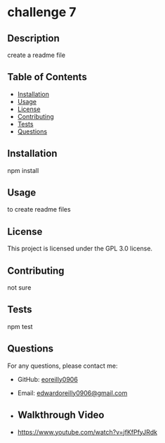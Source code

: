 # challenge 7

## Description
create a readme file

## Table of Contents
- [Installation](#installation)
- [Usage](#usage)
- [License](#license)
- [Contributing](#contributing)
- [Tests](#tests)
- [Questions](#questions)

## Installation
npm install

## Usage
to create readme files

## License
This project is licensed under the GPL 3.0 license.

## Contributing
not sure

## Tests
npm test

## Questions
For any questions, please contact me:
- GitHub: [eoreilly0906](https://github.com/eoreilly0906)
- Email: edwardoreilly0906@gmail.com

- ## Walkthrough Video
- https://www.youtube.com/watch?v=jfKfPfyJRdk
